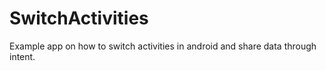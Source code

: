 # SwitchActivities
Example app on how to switch activities in android and share data through intent.
